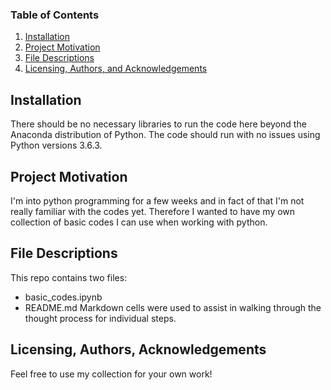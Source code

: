 ### Table of Contents

1. [Installation](#installation)
2. [Project Motivation](#motivation)
3. [File Descriptions](#files)
4. [Licensing, Authors, and Acknowledgements](#licensing)

## Installation <a name="installation"></a>

There should be no necessary libraries to run the code here beyond the Anaconda distribution of Python.  The code should run with no issues using Python versions 3.6.3.

## Project Motivation<a name="motivation"></a>

I'm into python programming for a few weeks and in fact of that I'm not really familiar with the codes yet. Therefore I wanted to have my own collection of basic codes I can use when working with python.

## File Descriptions <a name="files"></a>

This repo contains two files:
- basic_codes.ipynb
- README.md
Markdown cells were used to assist in walking through the thought process for individual steps.

## Licensing, Authors, Acknowledgements<a name="licensing"></a>

Feel free to use my collection for your own work!
